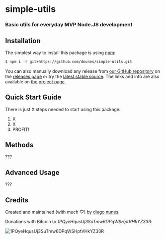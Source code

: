 simple-utils
============
### Basic utils for everyday MVP Node.JS development

## <a id="installation">Installation</a>
The simplest way to install this package is using [npm](http://www.npmjs.com/):
```bash
$ npm i -S git+https://github.com/dnunes/simple-utils.git
```

You can also manually download any release from [our GitHub repository](https://github.com/dnunes/simple-utils/) on the [releases page](https://github.com/dnunes/simple-utils/releases/) or try the [latest stable source](https://github.com/dnunes/simple-utils/zipball/master). The links and info are also available on [the project page](http://dnunes.com/simple-utils/).

## <a id="quickstart">Quick Start Guide</a>

There is just X steps needed to start using this package:

1. X
2. X
3. PROFIT!


## <a id="methods">Methods</a>

???


## <a id="advancedusage">Advanced Usage</a>

???


## <a id="credits">Credits</a>

Created and maintained (with much ♡) by [diego nunes](http://dnunes.com)

Donations with Bitcoin to _1PQyeHqusUj3SuTmw6DPqWSHptVHkYZ33R_:

![1PQyeHqusUj3SuTmw6DPqWSHptVHkYZ33R](http://chart.apis.google.com/chart?cht=qr&chs=200x200&chl=bitcoin:1PQyeHqusUj3SuTmw6DPqWSHptVHkYZ33R)
